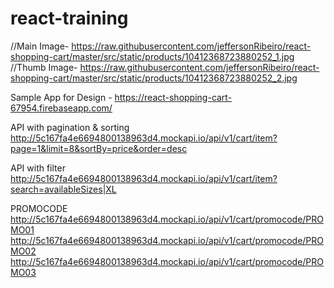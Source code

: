 # react-training

//Main Image- https://raw.githubusercontent.com/jeffersonRibeiro/react-shopping-cart/master/src/static/products/10412368723880252_1.jpg
//Thumb Image- https://raw.githubusercontent.com/jeffersonRibeiro/react-shopping-cart/master/src/static/products/10412368723880252_2.jpg

Sample App for Design -
https://react-shopping-cart-67954.firebaseapp.com/

API with pagination & sorting
http://5c167fa4e6694800138963d4.mockapi.io/api/v1/cart/item?page=1&limit=8&sortBy=price&order=desc

API with filter
http://5c167fa4e6694800138963d4.mockapi.io/api/v1/cart/item?search=availableSizes|XL

PROMOCODE
http://5c167fa4e6694800138963d4.mockapi.io/api/v1/cart/promocode/PROMO01
http://5c167fa4e6694800138963d4.mockapi.io/api/v1/cart/promocode/PROMO02
http://5c167fa4e6694800138963d4.mockapi.io/api/v1/cart/promocode/PROMO03